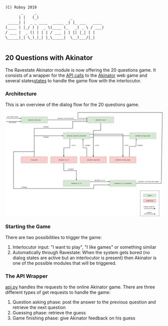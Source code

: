 ```
(C) Roboy 2019            
       _     _                              
      | |   (_)              _              
 _____| |  _ _ ____  _____ _| |_ ___   ____ 
(____ | |_/ ) |  _ \(____ (_   _) _ \ / ___)
/ ___ |  _ (| | | | / ___ | | || |_| | |    
\_____|_| \_)_|_| |_\_____|  \__)___/|_|    
                                                                       
```

## 20 Questions with Akinator

The Ravestate Akinator module is now offering the 20 questions game.
It consists of a wrapper for the [API calls](api.py) to the  [Akinator](https://en.akinator.com/) web game and 
several states[states](__init__.py) to handle the game flow with the interlocutor.

### Architecture
This is an overview of the dialog flow for the 20 questions game. 

<img src="../../resources/docs/Akinator.png" width="1000" align="middle">

### Starting the Game
There are two possibilities to trigger the game:
1. Interlocutor input: "I want to play", "I like games" or something similar
2. Automatically through Ravestate: When the system gets bored (no dialog states are active but an interlocutor is present) 
then Akinator is one of the possible modules that will be triggered. 

### The API Wrapper
[api.py](api.py) handles the requests to the online Akinator game.
There are three different types of get requests to handle the game: 
1. Question asking phase: post the answer to the previous question and retrieve the next question
2. Guessing phase: retrieve the guess
3. Game finishing phase: give Akinator feedback on his guess
